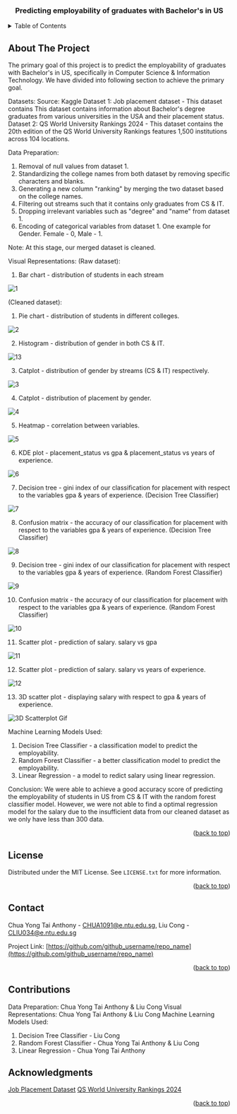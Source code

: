 <!-- Improved compatibility of back to top link: See: https://github.com/othneildrew/Best-README-Template/pull/73 -->
<a name="readme-top"></a>

<h3 align="center">Predicting employability of graduates with Bachelor's in US</h3>

<!-- TABLE OF CONTENTS -->
<details>
  <summary>Table of Contents</summary>
  <ol>
    <li>
      <a href="#about-the-project">About The Project</a>
    </li>
    <li><a href="#license">License</a></li>
    <li><a href="#contact">Contact</a></li>
    <li><a href="#acknowledgments">Acknowledgments</a></li>
  </ol>
</details>



<!-- ABOUT THE PROJECT -->
## About The Project
The primary goal of this project is to predict the employability of graduates with Bachelor's in US, specifically in Computer Science & Information Technology. We have divided into following section to achieve the primary goal. 

Datasets:
Source: Kaggle
Dataset 1: Job placement dataset - This dataset contains This dataset contains information about Bachelor's degree graduates from various universities in the USA and their placement status. 
Dataset 2: QS World University Rankings 2024 - This dataset contains the 20th edition of the QS World University Rankings features 1,500 institutions across 104 locations.

Data Preparation:
1) Removal of null values from dataset 1.
2) Standardizing the college names from both dataset by removing specific characters and blanks.
3) Generating a new column "ranking" by merging the two dataset based on the college names.
4) Filtering out streams such that it contains only graduates from CS & IT.
5) Dropping irrelevant variables such as "degree" and "name" from dataset 1.
6) Encoding of categorical variables from dataset 1. One example for Gender. Female - 0, Male - 1.

Note:
At this stage, our merged dataset is cleaned.

Visual Representations:
(Raw dataset):
1) Bar chart - distribution of students in each stream

![1](https://github.com/liuconggg/FCS4_Team-5-/assets/128717856/07f38486-8e0f-4c9b-9108-6e988805d5cd)


(Cleaned dataset):
1) Pie chart - distribution of students in different colleges.

![2](https://github.com/liuconggg/FCS4_Team-5-/assets/128717856/6a87ff0d-b9f3-4415-a8fe-0f1b0d21fe26)

2) Histogram - distribution of gender in both CS & IT.

![13](https://github.com/liuconggg/FCS4_Team-5-/assets/128717856/6321d7f5-8f71-4e8a-9233-31d63865b37b)

3) Catplot - distribution of gender by streams (CS & IT) respectively.

![3](https://github.com/liuconggg/FCS4_Team-5-/assets/128717856/24422810-730f-47ed-b187-6342f834dd4c)

4) Catplot - distribution of placement by gender.

![4](https://github.com/liuconggg/FCS4_Team-5-/assets/128717856/90c79852-d86a-4301-997c-d82dca097b04)

5) Heatmap - correlation between variables.

![5](https://github.com/liuconggg/FCS4_Team-5-/assets/128717856/11d83e03-6ffa-4c8a-8c89-f5a97ce4f594)

6) KDE plot - placement_status vs gpa & placement_status vs years of experience.

![6](https://github.com/liuconggg/FCS4_Team-5-/assets/128717856/3b20be9f-1b48-4da8-9264-115b44a2bc95)

7) Decision tree - gini index of our classification for placement with respect to the variables gpa & years of experience. (Decision Tree Classifier)

![7](https://github.com/liuconggg/FCS4_Team-5-/assets/128717856/55147a37-105f-4444-88ac-6b3f2cd0a528)

8) Confusion matrix - the accuracy of our classification for placement with respect to the variables gpa & years of experience. (Decision Tree Classifier)

![8](https://github.com/liuconggg/FCS4_Team-5-/assets/128717856/6036cf3a-738e-4b0b-ae20-6bcc59faca0a)

9) Decision tree - gini index of our classification for placement with respect to the variables gpa & years of experience. (Random Forest Classifier)

![9](https://github.com/liuconggg/FCS4_Team-5-/assets/128717856/16208b9e-367b-44fc-8d64-9a819e928569)

10) Confusion matrix - the accuracy of our classification for placement with respect to the variables gpa & years of experience. (Random Forest Classifier)

![10](https://github.com/liuconggg/FCS4_Team-5-/assets/128717856/7b896df6-3a34-4de4-aa7c-50c04eeb58c0)

11) Scatter plot - prediction of salary. salary vs gpa

![11](https://github.com/liuconggg/FCS4_Team-5-/assets/128717856/43cd3ec2-8c26-456a-929a-27393ba3cc1d)

12) Scatter plot - prediction of salary. salary vs years of experience.

![12](https://github.com/liuconggg/FCS4_Team-5-/assets/128717856/cd4480bf-cbbe-4444-a9b8-a6530af87344)

13) 3D scatter plot - displaying salary with respect to gpa & years of experience.

![3D Scatterplot Gif](https://github.com/liuconggg/FCS4_Team-5-/assets/128717856/8028451c-f3cc-4940-8cf6-bcfc79b06343)


Machine Learning Models Used:
1) Decision Tree Classifier - a classification model to predict the employability.
2) Random Forest Classifier - a better classification model to predict the employability.
3) Linear Regression - a model to redict salary using linear regression.

Conclusion: 
We were able to achieve a good accuracy score of predicting the employability of students in US from CS & IT with the random forest classifier model. 
However, we were not able to find a optimal regression model for the salary due to the insufficient data from our cleaned dataset as we only have less than 300 data.

<p align="right">(<a href="#readme-top">back to top</a>)</p>

<!-- LICENSE -->
## License

Distributed under the MIT License. See `LICENSE.txt` for more information.

<p align="right">(<a href="#readme-top">back to top</a>)</p>



<!-- CONTACT -->
## Contact

Chua Yong Tai Anthony - CHUA1091@e.ntu.edu.sg, 
Liu Cong - CLIU034@e.ntu.edu.sg

Project Link: [https://github.com/github_username/repo_name](https://github.com/github_username/repo_name)

<p align="right">(<a href="#readme-top">back to top</a>)</p>

## Contributions
Data Preparation: Chua Yong Tai Anthony & Liu Cong
Visual Representations: Chua Yong Tai Anthony & Liu Cong
Machine Learning Models Used:
1) Decision Tree Classifier - Liu Cong
2) Random Forest Classifier - Chua Yong Tai Anthony & Liu Cong
3) Linear Regression - Chua Yong Tai Anthony

<!-- ACKNOWLEDGMENTS -->
## Acknowledgments

[Job Placement Dataset]
[QS World University Rankings 2024]

<p align="right">(<a href="#readme-top">back to top</a>)</p>

<!-- MARKDOWN LINKS & IMAGES -->
[Job Placement Dataset]: https://www.kaggle.com/datasets/mahad049/job-placement-dataset/data
[QS World University Rankings 2024]: https://www.kaggle.com/datasets/joebeachcapital/qs-world-university-rankings-2024
